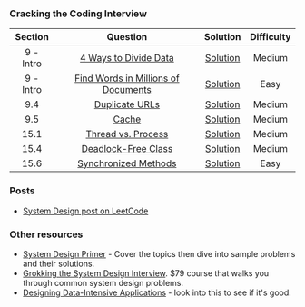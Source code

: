 
### Cracking the Coding Interview

|  ﻿Section  |                                                                                            Question                                                                                           |                                                                              Solution                                                                              | Difficulty |
|:---------:|:---------------------------------------------------------------------------------------------------------------------------------------------------------------------------------------------:|:------------------------------------------------------------------------------------------------------------------------------------------------------------------:|:----------:|
| 9 - Intro | [4 Ways to Divide Data](https://github.com/RodneyShag/System_Design/blob/master/Questions/Cracking%20the%20Coding%20Interview/4%20Ways%20to%20Divide%20Data.md)                               | [Solution](https://github.com/RodneyShag/System_Design/blob/master/Solutions/Cracking%20the%20Coding%20Interview/4%20Ways%20to%20Divide%20Data.md)                 |   Medium   |
| 9 - Intro | [Find Words in Millions of Documents](https://github.com/RodneyShag/System_Design/blob/master/Questions/Cracking%20the%20Coding%20Interview/Find%20Words%20in%20Millions%20of%20Documents.md) | [Solution](https://github.com/RodneyShag/System_Design/blob/master/Solutions/Cracking%20the%20Coding%20Interview/Find%20Words%20in%20Millions%20of%20Documents.md) |    Easy    |
|    9.4    | [Duplicate URLs](https://github.com/RodneyShag/System_Design/blob/master/Questions/Cracking%20the%20Coding%20Interview/Duplicate%20URLs.md)                                                   | [Solution](https://github.com/RodneyShag/System_Design/blob/master/Solutions/Cracking%20the%20Coding%20Interview/Duplicate%20URLs.md)                              |   Medium   |
|    9.5    | [Cache](https://github.com/RodneyShag/System_Design/blob/master/Questions/Cracking%20the%20Coding%20Interview/Cache.md)                                                                       | [Solution](https://github.com/RodneyShag/System_Design/blob/master/Solutions/Cracking%20the%20Coding%20Interview/Cache.md)                                         |   Medium   |
|    15.1   | [Thread vs. Process](https://github.com/RodneyShag/System_Design/blob/master/Questions/Cracking%20the%20Coding%20Interview/Thread%20vs.%20Process.md)                                         | [Solution](https://github.com/RodneyShag/System_Design/blob/master/Solutions/Cracking%20the%20Coding%20Interview/Thread%20vs.%20Process.md)                        |   Medium   |
|    15.4   | [Deadlock-Free Class](https://github.com/RodneyShag/System_Design/blob/master/Questions/Cracking%20the%20Coding%20Interview/Deadlock-Free%20Class.md)                                         | [Solution](https://github.com/RodneyShag/System_Design/blob/master/Solutions/Cracking%20the%20Coding%20Interview/Deadlock-Free%20Class.md)                         |   Medium   |
|    15.6   | [Synchronized Methods](https://github.com/RodneyShag/System_Design/blob/master/Questions/Cracking%20the%20Coding%20Interview/Synchronized%20Methods.md)                                       | [Solution](https://github.com/RodneyShag/System_Design/blob/master/Solutions/Cracking%20the%20Coding%20Interview/Synchronized%20Methods.md)                        |    Easy    |

### Posts

- [System Design post on LeetCode](https://leetcode.com/discuss/career/216554/From-0-to-clearing-UberAppleAmazonLinkedInGoogle)

### Other resources

- [System Design Primer](https://github.com/donnemartin/system-design-primer) - Cover the topics then dive into sample problems and their solutions.
- [Grokking the System Design Interview](https://www.educative.io/collection/5668639101419520/5649050225344512). $79 course that walks you through common system design problems.
- [Designing Data-Intensive Applications](https://www.amazon.com/Designing-Data-Intensive-Applications-Reliable-Maintainable/dp/1449373321) - look into this to see if it's good.
